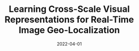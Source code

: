 ---
title: "Learning Cross-Scale Visual Representations for Real-Time Image Geo-Localization"
collection: publications
permalink: /publication/frame-interpolation-cg
date: 2022-04-01
venue: "RA-L & ICRA"
authors: "<b>T. Zhang</b> and M. Johnson-Roberson"
uri: https://arxiv.org/abs/2109.04087
arxiv: 
bibtex: files/croscarep.txt
pdf: 
teaser: images/concept.png
---